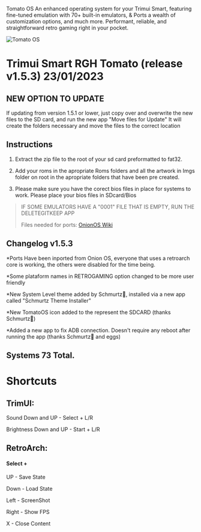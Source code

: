 Tomato OS 
An enhanced operating system for your Trimui Smart, featuring fine-tuned emulation with 70+ built-in emulators, & Ports
a wealth of customization options, and much more. Performant, reliable, and straightforward retro gaming right in your pocket.

![Tomato OS](https://user-images.githubusercontent.com/36275837/214452990-b32eb5e7-a295-471d-8677-edd32f29b3e1.jpeg)



# Trimui Smart RGH Tomato (release v1.5.3) 23/01/2023 

## NEW OPTION TO UPDATE

If updating from version 1.5.1 or lower, just copy over and overwrite the new files to the SD card, and run the new app "Move files for Update"
It will create the folders necessary and move the files to the correct location


## Instructions

1) Extract the zip file to the root of your sd card preformatted to fat32.

2) Add your roms in the apropriate Roms folders and all the artwork in Imgs folder on root in the apropriate folders that have been pre created.

3) Please make sure you have the corect bios files in place for systems to work. Please place your bios files in SDcard/Bios

>IF SOME EMULATORS HAVE A "0001" FILE THAT IS EMPTY, RUN THE DELETEGITKEEP APP
>
>Files needed for ports: [OnionOS Wiki](https://github.com/OnionUI/Onion/wiki/Ports-Collection)


## Changelog v1.5.3

*Ports Have been inported from Onion OS, everyone that uses a retroarch core is working, the others were disabled for the time being.

*Some plataform names in RETROGAMING option changed to be more user friendly

*New System Level theme added by Schmurtz🧅, installed via a new app called "Schmurtz Theme Installer"

*New TomatoOS icon added to the represent the SDCARD (thanks Schmurtz🧅)

*Added a new app to fix ADB connection. Doesn't require any reboot after running the app (thanks Schmurtz🧅 and eggs)

## Systems 73 Total.


# Shortcuts
## TrimUI:
Sound Down and UP - Select + L/R

Brightness Down and UP - Start + L/R

## RetroArch:
#### Select +
UP - Save State

Down - Load State

Left - ScreenShot

Right - Show FPS

X - Close Content

